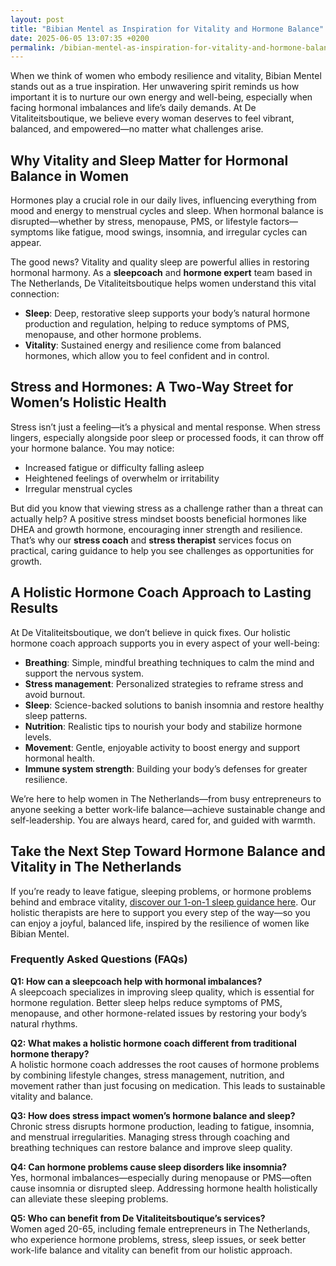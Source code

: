 ```yaml
---
layout: post
title: "Bibian Mentel as Inspiration for Vitality and Hormone Balance"
date: 2025-06-05 13:07:35 +0200
permalink: /bibian-mentel-as-inspiration-for-vitality-and-hormone-balance/
---
```

When we think of women who embody resilience and vitality, Bibian Mentel stands out as a true inspiration. Her unwavering spirit reminds us how important it is to nurture our own energy and well-being, especially when facing hormonal imbalances and life’s daily demands. At De Vitaliteitsboutique, we believe every woman deserves to feel vibrant, balanced, and empowered—no matter what challenges arise.

## Why Vitality and Sleep Matter for Hormonal Balance in Women

Hormones play a crucial role in our daily lives, influencing everything from mood and energy to menstrual cycles and sleep. When hormonal balance is disrupted—whether by stress, menopause, PMS, or lifestyle factors—symptoms like fatigue, mood swings, insomnia, and irregular cycles can appear.

The good news? Vitality and quality sleep are powerful allies in restoring hormonal harmony. As a **sleepcoach** and **hormone expert** team based in The Netherlands, De Vitaliteitsboutique helps women understand this vital connection:

- **Sleep**: Deep, restorative sleep supports your body’s natural hormone production and regulation, helping to reduce symptoms of PMS, menopause, and other hormone problems.
- **Vitality**: Sustained energy and resilience come from balanced hormones, which allow you to feel confident and in control.

## Stress and Hormones: A Two-Way Street for Women’s Holistic Health

Stress isn’t just a feeling—it’s a physical and mental response. When stress lingers, especially alongside poor sleep or processed foods, it can throw off your hormone balance. You may notice:

- Increased fatigue or difficulty falling asleep
- Heightened feelings of overwhelm or irritability
- Irregular menstrual cycles

But did you know that viewing stress as a challenge rather than a threat can actually help? A positive stress mindset boosts beneficial hormones like DHEA and growth hormone, encouraging inner strength and resilience. That’s why our **stress coach** and **stress therapist** services focus on practical, caring guidance to help you see challenges as opportunities for growth.

## A Holistic Hormone Coach Approach to Lasting Results

At De Vitaliteitsboutique, we don’t believe in quick fixes. Our holistic hormone coach approach supports you in every aspect of your well-being:

- **Breathing**: Simple, mindful breathing techniques to calm the mind and support the nervous system.
- **Stress management**: Personalized strategies to reframe stress and avoid burnout.
- **Sleep**: Science-backed solutions to banish insomnia and restore healthy sleep patterns.
- **Nutrition**: Realistic tips to nourish your body and stabilize hormone levels.
- **Movement**: Gentle, enjoyable activity to boost energy and support hormonal health.
- **Immune system strength**: Building your body’s defenses for greater resilience.

We’re here to help women in The Netherlands—from busy entrepreneurs to anyone seeking a better work-life balance—achieve sustainable change and self-leadership. You are always heard, cared for, and guided with warmth.

## Take the Next Step Toward Hormone Balance and Vitality in The Netherlands

If you’re ready to leave fatigue, sleeping problems, or hormone problems behind and embrace vitality, [discover our 1-on-1 sleep guidance here](https://devitaliteitsboutique.nl/slaapproblemen-1-op-1-begeleiding/). Our holistic therapists are here to support you every step of the way—so you can enjoy a joyful, balanced life, inspired by the resilience of women like Bibian Mentel.

### Frequently Asked Questions (FAQs)

**Q1: How can a sleepcoach help with hormonal imbalances?**  
A sleepcoach specializes in improving sleep quality, which is essential for hormone regulation. Better sleep helps reduce symptoms of PMS, menopause, and other hormone-related issues by restoring your body’s natural rhythms.

**Q2: What makes a holistic hormone coach different from traditional hormone therapy?**  
A holistic hormone coach addresses the root causes of hormone problems by combining lifestyle changes, stress management, nutrition, and movement rather than just focusing on medication. This leads to sustainable vitality and balance.

**Q3: How does stress impact women’s hormone balance and sleep?**  
Chronic stress disrupts hormone production, leading to fatigue, insomnia, and menstrual irregularities. Managing stress through coaching and breathing techniques can restore balance and improve sleep quality.

**Q4: Can hormone problems cause sleep disorders like insomnia?**  
Yes, hormonal imbalances—especially during menopause or PMS—often cause insomnia or disrupted sleep. Addressing hormone health holistically can alleviate these sleeping problems.

**Q5: Who can benefit from De Vitaliteitsboutique’s services?**  
Women aged 20-65, including female entrepreneurs in The Netherlands, who experience hormone problems, stress, sleep issues, or seek better work-life balance and vitality can benefit from our holistic approach.

<script type="application/ld+json">
{
  "@context": "https://schema.org",
  "@type": "BlogPosting",
  "headline": "Bibian Mentel as Inspiration for Vitality and Hormone Balance",
  "description": "Explore how vitality, sleep, and a holistic hormone coach approach support women's hormonal balance, stress management, and well-being, inspired by Bibian Mentel.",
  "author": {
    "@type": "Person",
    "name": "De Vitaliteitsboutique",
    "description": "At De Vitaliteitsboutique, we empower women to enhance their vitality through personalized, practical guidance in six key areas: breathing, stress management, sleep, nutrition, movement, and immune system strength."
  },
  "publisher": {
    "@type": "Person",
    "name": "De Vitaliteitsboutique"
  },
  "mainEntityOfPage": {
    "@type": "WebPage",
    "@id": "https://devitaliteitsboutique.nl/blog/bibian-mentel-inspiration"
  },
  "datePublished": "2024-04-27",
  "dateModified": "2024-04-27",
  "keywords": "sleepcoach, sleeptherapist, hormone therapist, hormone expert, stress therapist, stress coach, breathing therapist, holistic hormone coach, vitality, sleeping problems, hormone problems, menopause, PMS, hormone balance, sleep and hormones, holistic therapist, insomnia, women's holistic health, burnout prevention for women, work-life balance for women",
  "inLanguage": "nl-NL"
}
</script>

<script type="application/ld+json">
{
  "@context": "https://schema.org",
  "@type": "FAQPage",
  "mainEntity": [
    {
      "@type": "Question",
      "name": "How can a sleepcoach help with hormonal imbalances?",
      "acceptedAnswer": {
        "@type": "Answer",
        "text": "A sleepcoach specializes in improving sleep quality, which is essential for hormone regulation. Better sleep helps reduce symptoms of PMS, menopause, and other hormone-related issues by restoring your body’s natural rhythms."
      }
    },
    {
      "@type": "Question",
      "name": "What makes a holistic hormone coach different from traditional hormone therapy?",
      "acceptedAnswer": {
        "@type": "Answer",
        "text": "A holistic hormone coach addresses the root causes of hormone problems by combining lifestyle changes, stress management, nutrition, and movement rather than just focusing on medication. This leads to sustainable vitality and balance."
      }
    },
    {
      "@type": "Question",
      "name": "How does stress impact women’s hormone balance and sleep?",
      "acceptedAnswer": {
        "@type": "Answer",
        "text": "Chronic stress disrupts hormone production, leading to fatigue, insomnia, and menstrual irregularities. Managing stress through coaching and breathing techniques can restore balance and improve sleep quality."
      }
    },
    {
      "@type": "Question",
      "name": "Can hormone problems cause sleep disorders like insomnia?",
      "acceptedAnswer": {
        "@type": "Answer",
        "text": "Yes, hormonal imbalances—especially during menopause or PMS—often cause insomnia or disrupted sleep. Addressing hormone health holistically can alleviate these sleeping problems."
      }
    },
    {
      "@type": "Question",
      "name": "Who can benefit from De Vitaliteitsboutique’s services?",
      "acceptedAnswer": {
        "@type": "Answer",
        "text": "Women aged 20-65, including female entrepreneurs in The Netherlands, who experience hormone problems, stress, sleep issues, or seek better work-life balance and vitality can benefit from our holistic approach."
      }
    }
  ]
}
</script>